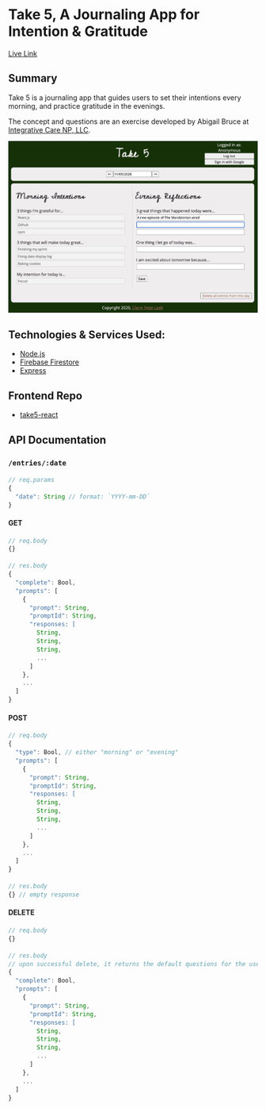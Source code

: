 # Take 5, A Journaling App for Intention & Gratitude
[Live Link](https://take5-react.vercel.app/)

## Summary
Take 5 is a journaling app that guides users to set their intentions every morning, and practice gratitude in the evenings.

The concept and questions are an exercise developed by Abigail Bruce at [Integrative Care NP, LLC](https://www.integrativemindbody.com/).

![Screenshot of app](/screenshots/Demo.png)

## Technologies & Services Used:
- [Node.js](https://nodejs.org/en/)
- [Firebase Firestore](https://firebase.google.com/docs/firestore)
- [Express](https://expressjs.com/)

## Frontend Repo
- [take5-react](https://github.com/cteterita/take5-react)

## API Documentation
### `/entries/:date`

```js
// req.params
{
  "date": String // format: `YYYY-mm-DD`
}
```

#### GET

```js
// req.body
{}

// res.body
{
  "complete": Bool,
  "prompts": [
    {
      "prompt": String,
      "promptId": String,
      "responses: [
        String,
        String,
        String,
        ...
      ]
    },
    ...
  ]
}
```

#### POST

```js
// req.body
{
  "type": Bool, // either "morning" or "evening"
  "prompts": [
    {
      "prompt": String,
      "promptId": String,
      "responses: [
        String,
        String,
        String,
        ...
      ]
    },
    ...
  ]
}

// res.body
{} // empty response
```

#### DELETE

```js
// req.body
{}

// res.body
// upon successful delete, it returns the default questions for the user to complete anew
{
  "complete": Bool,
  "prompts": [
    {
      "prompt": String,
      "promptId": String,
      "responses: [
        String,
        String,
        String,
        ...
      ]
    },
    ...
  ]
}
```
